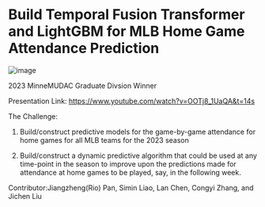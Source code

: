# Build Temporal Fusion Transformer and LightGBM for MLB Home Game Attendance Prediction
![image](https://user-images.githubusercontent.com/84704509/230253985-90d825c2-4082-49b8-8051-eafe73fd6940.png)

2023 MinneMUDAC Graduate Divsion Winner

Presentation Link: https://www.youtube.com/watch?v=OOTj8_1UaQA&t=14s

The Challenge:
1) Build/construct predictive models for the game-by-game attendance for home games for all MLB teams for the 2023 season

2) Build/construct a dynamic predictive algorithm that could be used at any time-point in the season to improve upon the predictions made for attendance at home games to be played, say, in the following week. 

Contributor:Jiangzheng(Rio) Pan, Simin Liao, Lan Chen, Congyi Zhang, and Jichen Liu 
